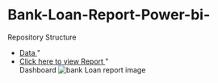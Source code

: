 # Bank-Loan-Report-Power-bi-
Repository Structure
- <a href= "https://github.com/surajkambli/Bank-Loan-Report-Power-bi-/blob/main/financial_loan.csv" > Data </a>" <br />
- <a href= "https://app.powerbi.com/groups/me/reports/beec656b-0907-41a7-913e-e65f2a2e72fe/ae950f3706f2829b0861?experience=power-bi" > Click here to view Report </a>" <br />
Dashboard ![bank Loan report image](https://github.com/user-attachments/assets/8f37568f-3832-415f-b6fa-476c8efb9b57)



